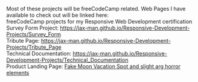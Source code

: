 Most of these projects will be freeCodeCamp related. 
Web Pages I have available to check out will be linked here:<br>
freeCodeCamp projects for my Responsive Web Development certification<br>
Survey Form Project: https://jax-man.github.io/Responsive-Development-Projects/Survey_Form<br>
Tribute Page: https://jax-man.github.io/Responsive-Development-Projects/Tribute_Page<br>
Technical Documentation: https://jax-man.github.io/Responsive-Development-Projects/Technical_Documentation<br> 
Product Landing Page: <a href="https://jax-man.github.io/Responsive-Development-Projects/Product_Landing_Page">Fake Moon Vacation Spot and slight arg horror elements</a><br>
